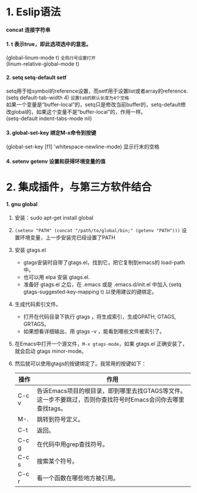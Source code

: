 # 1. Eslip语法

#### concat 连接字符串

#### 1. t 表示true，即此选项选中的意思。
(global-linum-mode t)  `全局行号设置打开`  
(linum-relative-global-mode t)

#### 2. setq   setq-default  setf
setq用于给symbol的reference设置，而setf用于设置list或者array的reference.    
(setq default-tab-width 4)  `设置tab的默认长度为4个空格`    
如果一个变量是“buffer-local”的，setq只是修改当前buffer的，setq-default修改global的，如果这个变量不是“buffer-local”的，作用一样。    
(setq-default indent-tabs-mode nil)

#### 3. global-set-key 绑定M-x命令到按键
(global-set-key [f1] 'whitespace-newline-mode)  显示行末的空格

#### 4. setenv getenv 设置和获得环境变量的值

# 2. 集成插件，与第三方软件结合
#### 1. gnu global
1. 安装：sudo apt-get install global
2. `(setenv "PATH" (concat "/path/to/global/bin;" (getenv "PATH")))`  设置环境变量，上一步安装完已经设置了PATH
3. 安装 gtags.el
    * gtags安装时自带了gtags.el，找到它，把它复制到emacs的 load-path 中。
    * 也可以用 elpa 安装 gtags.el. 
    * 准备好 gtags.el 之后，在 .emacs 或是 .emacs.d/init.el 中加入 
    (setq gtags-suggested-key-mapping t) 以使用建议的键绑定。 
4. 生成代码索引文件。 
    * 打开在代码目录下执行 gtags ，将生成索引，生成GPATH, GTAGS, GRTAGS。 
    * 如果想看详细输出，用 gtags -v ，能看到哪些文件被索引了。 
5. 在Emacs中打开一个源文件，`M-x gtags-mode`，如果 gtags.el 正确安装了，就会启动 gtags minor-mode。 
6. 然后就可以使用gtags的按键绑定了。我常用的按键如下： 

    操作 | 作用
    -- | --
    C-c v | 告诉Emacs项目的根目录，即到哪里去找GTAGS等文件。这一步不要跳过，否则你查找符号时Emacs会问你去哪里查找tags。 
    M-. |跳转到符号定义。 
    C-t |返回。 
    C-c g | 在代码中用grep查找符号。 
    C-c s | 搜索某个符号。 
    C-c r | 看一个函数在哪些地方被引用。 

